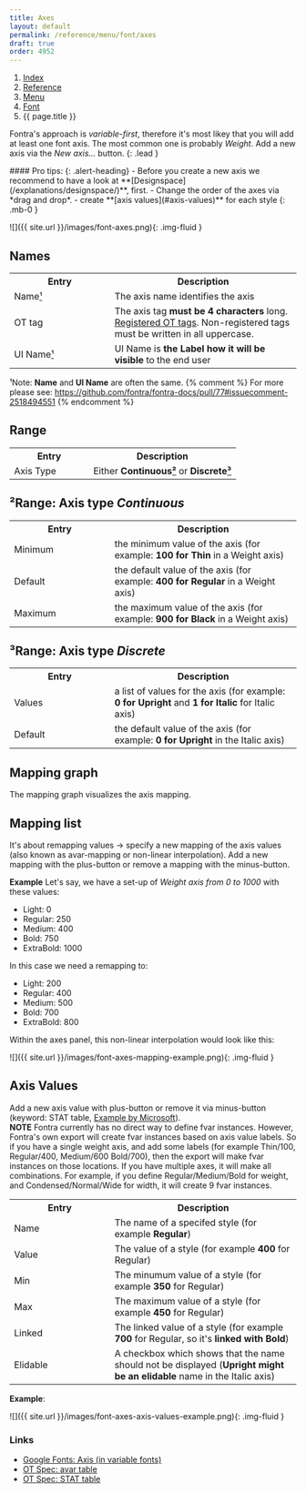 ```yaml
---
title: Axes
layout: default
permalink: /reference/menu/font/axes
draft: true
order: 4952
---
```


<nav aria-label="breadcrumb">
  <ol class="breadcrumb small">
    <li class="breadcrumb-item"><a href="{{ site.url }}">Index</a></li>
    <li class="breadcrumb-item"><a href="{{ site.url }}/reference">Reference</a></li>
    <li class="breadcrumb-item"><a href="{{ site.url }}/reference/menu">Menu</a></li>
    <li class="breadcrumb-item"><a href="{{ site.url }}/reference/menu/font">Font</a></li>
    <li class="breadcrumb-item active" aria-current="page">{{ page.title }}</li>
  </ol>
</nav>

Fontra's approach is _variable-first_, therefore it's most likey that you will add at least one font axis. The most common one is probably _Weight_. Add a new axis via the _New axis..._ button.
{: .lead }

<div class="alert alert-primary mt-3" role="alert" markdown='1'>
#### Pro tips: 
{: .alert-heading}
- Before you create a new axis we recommend to have a look at **[Designspace](/explanations/designspace/)**, first.
- Change the order of the axes via *drag and drop*.
- create **[axis values](#axis-values)** for each style
{: .mb-0 }
</div>

![]({{ site.url }}/images/font-axes.png){: .img-fluid }

## Names

<table class='table table-hover'>
<tr>
<th width='35%'>Entry</th>
<th width='65%'>Description</th>
</tr>
<tr>
<td>Name<a href="#marker_1">¹</a></td>
<td>The axis name identifies the axis</td>
</tr>
<tr>
<td>OT tag</td>
<td>The axis tag <b>must be 4 characters</b> long. <a href='https://learn.microsoft.com/en-us/typography/opentype/spec/dvaraxisreg#registered-axis-tags' target="_blank">Registered OT tags</a>. Non-registered tags must be written in all uppercase.</td>
</tr>
<tr>
<td>UI Name<a href="#marker_1">¹</a></td>
<td>UI Name is <b>the Label how it will be visible</b> to the end user</td>
</tr>
</table>

<span id='marker_1'>¹Note: **Name** and **UI Name** are often the same.</span>
{% comment %}
For more please see: https://github.com/fontra/fontra-docs/pull/77#issuecomment-2518494551
{% endcomment %}

## Range

<table class='table table-hover'>
<tr>
<th width='35%'>Entry</th>
<th width='65%'>Description</th>
</tr>
<tr>
<td>Axis Type</td>
<td>Either <b>Continuous<a href="#marker_2">²</a></b> or <b>Discrete<a href="#marker_3">³</a></b></td>
</tr>
</table>

## <span id='marker_2'>²Range: Axis type _Continuous_</span>

<table class='table table-hover'>
<tr>
<th width='35%'>Entry</th>
<th width='65%'>Description</th>
</tr>
<tr>
<td>Minimum</td>
<td>the minimum value of the axis (for example: <b>100 for Thin</b> in a Weight axis)</td>
</tr>
<tr>
<td>Default</td>
<td>the default value of the axis (for example: <b>400 for Regular</b> in a Weight axis)</td>
</tr>
<tr>
<td>Maximum</td>
<td>the maximum value of the axis (for example: <b>900 for Black</b> in a Weight axis)</td>
</tr>
</table>

## <span id='marker_3'>³Range: Axis type _Discrete_</span>

<table class='table table-hover'>
<tr>
<th width='35%'>Entry</th>
<th width='65%'>Description</th>
</tr>
<tr>
<td>Values</td>
<td>a list of values for the axis (for example: <b>0 for Upright</b> and <b>1 for Italic</b> for Italic axis)</td>
</tr>
<tr>
<td>Default</td>
<td>the default value of the axis (for example: <b>0 for Upright</b> in the Italic axis)</td>
</tr>
</table>

## Mapping graph

The mapping graph visualizes the axis mapping.

## Mapping list

It's about remapping values -> specify a new mapping of the axis values (also known as avar-mapping or non-linear interpolation). Add a new mapping with the plus-button or remove a mapping with the minus-button.

**Example** Let's say, we have a set-up of _Weight axis from 0 to 1000_ with these values:

- Light: 0
- Regular: 250
- Medium: 400
- Bold: 750
- ExtraBold: 1000

In this case we need a remapping to:

- Light: 200
- Regular: 400
- Medium: 500
- Bold: 700
- ExtraBold: 800

Within the axes panel, this non-linear interpolation would look like this:

![]({{ site.url }}/images/font-axes-mapping-example.png){: .img-fluid }

## Axis Values

Add a new axis value with plus-button or remove it via minus-button (keyword: STAT table, [Example by Microsoft](https://learn.microsoft.com/en-us/typography/opentype/spec/stat#example-4-a-weightwidth-variable-font)).<br>
**NOTE** Fontra currently has no direct way to define fvar instances. However, Fontra's own export will create fvar instances based on axis value labels. So if you have a single weight axis, and add some labels (for example Thin/100, Regular/400, Medium/600 Bold/700), then the export will make fvar instances on those locations. If you have multiple axes, it will make all combinations. For example, if you define Regular/Medium/Bold for weight, and Condensed/Normal/Wide for width, it will create 9 fvar instances.

<table class='table table-hover'>
<tr>
<th width='35%'>Entry</th>
<th width='65%'>Description</th>
</tr>
<tr>
<td>Name</td>
<td>The name of a specifed style (for example <b>Regular</b>)</td>
</tr>
<tr>
<td>Value</td>
<td>The value of a style (for example <b>400</b> for Regular)</td>
</tr>
<tr>
<td>Min</td>
<td>The minumum value of a style (for example <b>350</b> for Regular)</td>
</tr>
<tr>
<td>Max</td>
<td>The maximum value of a style (for example <b>450</b> for Regular)</td>
</tr>
<tr>
<td>Linked</td>
<td>The linked value of a style (for example <b>700</b> for Regular, so it's <b>linked with Bold</b>)</td>
</tr>
<tr>
<td>Elidable</td>
<td>A checkbox which shows that the name should not be displayed (<b>Upright might be an elidable</b> name in the Italic axis)</td>
</tr>
</table>

**Example**:

![]({{ site.url }}/images/font-axes-axis-values-example.png){: .img-fluid }

### Links

- [Google Fonts: Axis (in variable fonts)](https://fonts.google.com/knowledge/glossary/axis_in_variable_fonts)
- [OT Spec: avar table](https://learn.microsoft.com/en-us/typography/opentype/spec/avar)
- [OT Spec: STAT table](https://learn.microsoft.com/en-us/typography/opentype/spec/stat)
